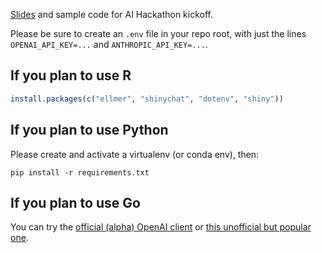 [Slides](https://jcheng5.github.io/llm-quickstart/) and sample code for AI Hackathon kickoff.

Please be sure to create an `.env` file in your repo root, with just the lines `OPENAI_API_KEY=...` and `ANTHROPIC_API_KEY=...`.

## If you plan to use R

```r
install.packages(c("ellmer", "shinychat", "dotenv", "shiny"))
```

## If you plan to use Python

Please create and activate a virtualenv (or conda env), then:

```
pip install -r requirements.txt
```

## If you plan to use Go

You can try the [official (alpha) OpenAI client](https://github.com/openai/openai-go) or [this unofficial but popular one](https://github.com/sashabaranov/go-openai).